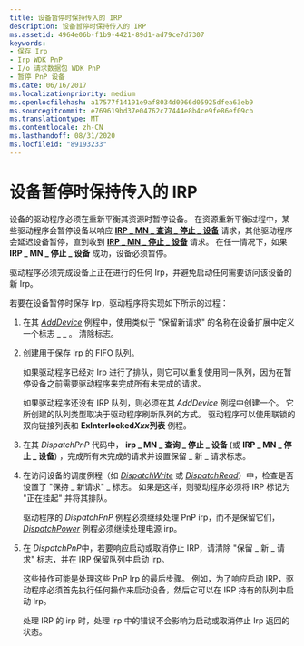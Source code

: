 ```yaml
---
title: 设备暂停时保持传入的 IRP
description: 设备暂停时保持传入的 IRP
ms.assetid: 4964e06b-f1b9-4421-89d1-ad79ce7d7307
keywords:
- 保存 Irp
- Irp WDK PnP
- I/o 请求数据包 WDK PnP
- 暂停 PnP 设备
ms.date: 06/16/2017
ms.localizationpriority: medium
ms.openlocfilehash: a17577f14191e9af8034d0966d05925dfea63eb9
ms.sourcegitcommit: e769619bd37e04762c77444e8b4ce9fe86ef09cb
ms.translationtype: MT
ms.contentlocale: zh-CN
ms.lasthandoff: 08/31/2020
ms.locfileid: "89193233"
---
```

# <a name="holding-incoming-irps-when-a-device-is-paused"></a>设备暂停时保持传入的 IRP





设备的驱动程序必须在重新平衡其资源时暂停设备。 在资源重新平衡过程中，某些驱动程序会暂停设备以响应 [**IRP \_ MN \_ 查询 \_ 停止 \_ 设备**](./irp-mn-query-stop-device.md) 请求，其他驱动程序会延迟设备暂停，直到收到 [**IRP \_ MN \_ 停止 \_ 设备**](./irp-mn-stop-device.md) 请求。 在任一情况下，如果 **IRP \_ MN \_ 停止 \_ 设备** 成功，设备必须暂停。

驱动程序必须完成设备上正在进行的任何 Irp，并避免启动任何需要访问该设备的新 Irp。

若要在设备暂停时保存 Irp，驱动程序将实现如下所示的过程：

1.  在其 [*AddDevice*](/windows-hardware/drivers/ddi/wdm/nc-wdm-driver_add_device) 例程中，使用类似于 "保留新请求" 的名称在设备扩展中定义一个标志 \_ \_ 。 清除标志。

2.  创建用于保存 Irp 的 FIFO 队列。

    如果驱动程序已经对 Irp 进行了排队，则它可以重复使用同一队列，因为在暂停设备之前需要驱动程序来完成所有未完成的请求。

    如果驱动程序还没有 IRP 队列，则必须在其 *AddDevice* 例程中创建一个。 它所创建的队列类型取决于驱动程序刷新队列的方式。 驱动程序可以使用联锁的双向链接列表和 **ExInterlocked*Xxx*列表** 例程。

3.  在其 *DispatchPnP* 代码中， **irp \_ MN \_ 查询 \_ 停止 \_ 设备** (或 **IRP \_ MN \_ 停止 \_ 设备**) ，完成所有未完成的请求并设置保留 \_ 新 \_ 请求标志。

4.  在访问设备的调度例程（如 [*DispatchWrite*](/windows-hardware/drivers/ddi/wdm/nc-wdm-driver_dispatch) 或 [*DispatchRead*](/windows-hardware/drivers/ddi/wdm/nc-wdm-driver_dispatch)）中，检查是否设置了 "保持 \_ 新请求" \_ 标志。 如果是这样，则驱动程序必须将 IRP 标记为 "正在挂起" 并将其排队。

    驱动程序的 *DispatchPnP* 例程必须继续处理 PnP irp，而不是保留它们， [*DispatchPower*](/windows-hardware/drivers/ddi/wdm/nc-wdm-driver_dispatch) 例程必须继续处理电源 irp。

5.  在 *DispatchPnP*中，若要响应启动或取消停止 IRP，请清除 "保留 \_ 新 \_ 请求" 标志，并在 IRP 保留队列中启动 irp。

    这些操作可能是处理这些 PnP Irp 的最后步骤。 例如，为了响应启动 IRP，驱动程序必须首先执行任何操作来启动设备，然后它可以在 IRP 持有的队列中启动 Irp。

    处理 IRP 的 irp 时，处理 irp 中的错误不会影响为启动或取消停止 Irp 返回的状态。

 

